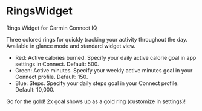 # RingsWidget
Rings Widget for Garmin Connect IQ

Three colored rings for quickly tracking your activity throughout the day. Available in glance mode and standard widget view.

- Red: Active calories burned. Specify your daily active calorie goal in app settings in Connect. Default: 500.
- Green: Active minutes. Specify your weekly active minutes goal in your Connect profile. Default: 150.
- Blue: Steps. Specify your daily steps goal in your Connect profile. Default: 10,000.

Go for the gold! 2x goal shows up as a gold ring (customize in settings)!